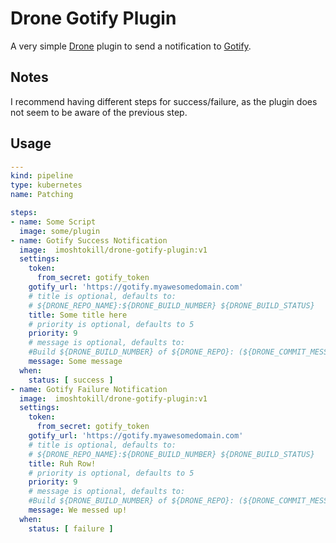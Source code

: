 # Drone Gotify Plugin
A very simple [Drone](https://www.drone.io) plugin to send a notification to [Gotify](https://gotify.net).

## Notes
I recommend having different steps for success/failure, as the plugin does not seem to be aware of the previous step.

## Usage
```yaml
---
kind: pipeline
type: kubernetes
name: Patching

steps:
- name: Some Script
  image: some/plugin
- name: Gotify Success Notification
  image:  imoshtokill/drone-gotify-plugin:v1
  settings:
    token:
      from_secret: gotify_token
    gotify_url: 'https://gotify.myawesomedomain.com'
    # title is optional, defaults to:
    # ${DRONE_REPO_NAME}:${DRONE_BUILD_NUMBER} ${DRONE_BUILD_STATUS}
    title: Some title here
    # priority is optional, defaults to 5
    priority: 9
    # message is optional, defaults to:
    #Build ${DRONE_BUILD_NUMBER} of ${DRONE_REPO}: (${DRONE_COMMIT_MESSAGE}): ${DRONE_BUILD_LINK}
    message: Some message
  when:
    status: [ success ]
- name: Gotify Failure Notification
  image:  imoshtokill/drone-gotify-plugin:v1
  settings:
    token:
      from_secret: gotify_token
    gotify_url: 'https://gotify.myawesomedomain.com'
    # title is optional, defaults to:
    # ${DRONE_REPO_NAME}:${DRONE_BUILD_NUMBER} ${DRONE_BUILD_STATUS}
    title: Ruh Row!
    # priority is optional, defaults to 5
    priority: 9
    # message is optional, defaults to:
    #Build ${DRONE_BUILD_NUMBER} of ${DRONE_REPO}: (${DRONE_COMMIT_MESSAGE}): ${DRONE_BUILD_LINK}
    message: We messed up!
  when:
    status: [ failure ]
```
